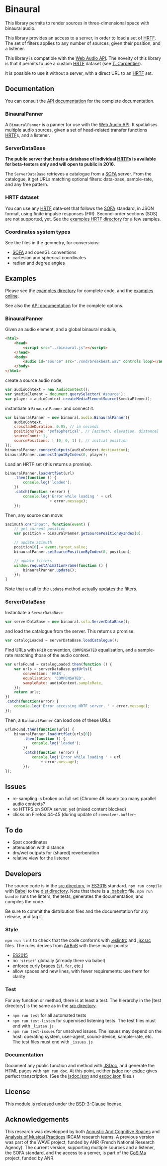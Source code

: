 # Binaural #

This library permits to render sources in three-dimensional space with
binaural audio.

This library provides an access to a server, in order to load a set of
[HRTF]. The set of filters applies to any number of sources, given their
position, and a listener.

This library is compatible with the [Web Audio API]. The novelty of this
library is that it permits to use a custom [HRTF] dataset (see
[T. Carpentier]).

It is possible to use it without a server, with a direct URL to an [HRTF]
set.

## Documentation ##

You can consult the [API documentation] for the complete documentation.

### BinauralPanner ###

A `BinauralPanner` is a panner for use with the [Web Audio API]. It
spatialises multiple audio sources, given a set of head-related transfer
functions [HRTF]s, and a listener.

### ServerDataBase ###

**The public server that hosts a database of individual [HRTF]s is available
for beta-testers only and will open to public in 2016.**

The `ServerDataBase` retrieves a catalogue from a [SOFA] server. From the
catalogue, it get URLs matching optional filters: data-base, sample-rate,
and any free pattern.

### HRTF dataset ###

You can use any [HRTF] data-set that follows the [SOFA] standard, in JSON
format, using finite impulse responses (FIR). Second-order sections (SOS)
are not supported, yet. See the [examples HRTF directory] for a few samples.

### Coordinates system types ###

See the files in the geometry, for conversions:
- [SOFA] and openGL conventions
- cartesian and spherical coordinates
- radian and degree angles


## Examples ##

Please see the [examples directory] for complete code, and the [examples online].

See also the [API documentation] for the complete options.

### BinauralPanner ###
Given an audio element, and a global binaural module,

```html
<html>
    <head>
        <script src="../binaural.js"></script>
    </head>
    <body>
        <audio id="source" src="./snd/breakbeat.wav" controls loop></audio>
    </body>
</html>
```

create a source audio node,

```js
var audioContext = new AudioContext();
var $mediaElement = document.querySelector('#source');
var player = audioContext.createMediaElementSource($mediaElement);
```

instantiate a `BinauralPanner` and connect it.

```js
var binauralPanner = new binaural.audio.BinauralPanner({
    audioContext,
    crossfadeDuration: 0.05, // in seconds
    positionsType: 'sofaSpherical', // [azimuth, elevation, distance]
    sourceCount: 1,
    sourcePositions: [ [0, 0, 1] ], // initial position
});
binauralPanner.connectOutputs(audioContext.destination);
binauralPanner.connectInputByIndex(0, player);

```

Load an HRTF set (this returns a promise).

```js
binauralPanner.loadHrtfSet(url)
    .then(function () {
        console.log('loaded');
    })
    .catch(function (error) {
        console.log('Error while loading ' + url
                    + error.message);
    });
```

Then, any source can move:

```js
$azimuth.on("input", function(event) {
    // get current position
    var position = binauralPanner.getSourcePositionByIndex(0);

    // update azimuth
    position[0] = event.target.value;
    binauralPanner.setSourcePositionByIndex(0, position);

    // update filters
    window.requestAnimationFrame(function () {
        binauralPanner.update();
    });
}
```

Note that a call to the `update` method actually updates the filters.

### ServerDataBase ###

Instantiate a `ServerDataBase`

```js
var serverDataBase = new binaural.sofa.ServerDataBase();
```

and load the catalogue from the server. This returns a promise.

```js
var catalogLoaded = serverDataBase.loadCatalogue();
```

Find URLs with `HRIR` convention, `COMPENSATED` equalisation, and a
sample-rate matching those of the audio context.

```js
var urlsFound = catalogLoaded.then(function () {
    var urls = serverDataBase.getUrls({
        convention: 'HRIR',
        equalisation: 'COMPENSATED',
        sampleRate: audioContext.sampleRate,
    });
    return urls;
})
.catch(function(error) {
    console.log('Error accessing HRTF server. ' + error.message);
});
```

Then, a `BinauralPanner` can load one of these URLs

```js
urlsFound.then(function(urls) {
    binauralPanner.loadHrtfSet(urls[0])
        .then(function () {
            console.log('loaded');
        })
        .catch(function (error) {
            console.log('Error while loading ' + url
                + error.message);
        });
});
```

## Issues ##

- re-sampling is broken on full set (Chrome 48 issue): too many parallel
  audio contexts?
- no HTTPS on SOFA server, yet (mixed content blocked)
- clicks on Firefox 44-45 (during update of `convolver.buffer`-

## To do ##

- Spat coordinates
- attenuation with distance
- dry/wet outputs for (shared) reverberation
- relative view for the listener

## Developers ##

The source code is in the [src directory], in [ES2015] standard. `npm run
compile` with [Babel] to the [dist directory]. Note that there is a
[.babelrc](./.babelrc) file. `npm run bundle` runs the linters, the tests,
generates the documentation, and compiles the code.

Be sure to commit the distribution files and the documentation for any
release, and tag it.

### Style ###

`npm run lint` to check that the code conforms with [.eslintrc](./.eslintrc) and
[.jscsrc](./.jscsrc) files. The rules derives from [AirBnB] with these
major points:
- [ES2015]
- no `'strict'` globally (already there via babel)
- enforce curly braces (`if`, `for`, etc.)
- allow spaces and new lines, with fewer requirements: use them for clarity

### Test ###

For any function or method, there is at least a test. The hierarchy in the
[test directory] is the same as in the [src directory].

- `npm run test` for all automated tests
- `npm run test-listen` for supervised listening tests. The test files must
  end with `_listen.js`
- `npm run test-issues` for unsolved issues. The issues may depend on the
  host: operating system, user-agent, sound-device, sample-rate, etc. The
  test files must end with `_issues.js`

### Documentation ###

Document any public function and method with [JSDoc], and generate the HTML
pages with `npm run doc`. At this point, neither
[jsdoc](https://www.npmjs.com/package/jsdoc) nor
[esdoc](https://www.npmjs.com/package/esdoc) gives perfect
transcription. (See the [jsdoc.json](./jsdoc.json) and
[esdoc.json](./esdoc.json) files.)

## License

This module is released under the [BSD-3-Clause] license.

## Acknowledgements

This research was developped by both [Acoustic And Cognitive Spaces] and
[Analysis of Musical Practices] IRCAM research teams. A previous version
was part of the WAVE project, funded by ANR (French National Research
Agency). The current version, supporting multiple sources and a listener,
the SOFA standard, and the access to a server, is part of the [CoSiMa]
project, funded by ANR.

[AirBnB]: https://github.com/airbnb/javascript/
[API documentation directory]: https://github.com/Ircam-RnD/binauralFIR/tree/next/doc/
[API documentation]: http://cdn.rawgit.com/Ircam-RnD/binauralFIR/next/doc/index.html
[Acoustic And Cognitive Spaces]: http://recherche.ircam.fr/equipes/salles/
[Analysis of Musical Practices]: http://apm.ircam.fr/
[Babel]: https://babeljs.io/
[BSD-3-Clause]: http://opensource.org/licenses/BSD-3-Clause
[T. Carpentier]: http://wac.ircam.fr/pdf/demo/wac15_submission_16.pdf
[CoSiMa]: http://cosima.ircam.fr/
[dist directory]:  https://github.com/Ircam-RnD/binauralFIR/tree/next/dist/
[documentation]: #documentation
[ES2015]: https://babeljs.io/docs/learn-es2015/
[examples directory]: https://github.com/Ircam-RnD/binauralFIR/tree/next/examples/
[examples HRTF directory]: https://github.com/Ircam-RnD/binauralFIR/tree/next/examples/hrtf/
[examples online]: http://cdn.rawgit.com/Ircam-RnD/binauralFIR/next/examples/index.html
[JSDoc]: http://usejsdoc.org/
[HRTF]: http://en.wikipedia.org/wiki/Head-related_transfer_function
[SOFA]: http://www.aes.org/publications/standards/search.cfm?docID=99
[src directory]: https://github.com/Ircam-RnD/binauralFIR/tree/next/src
[Web Audio API]: https://webaudio.github.io/web-audio-api/
